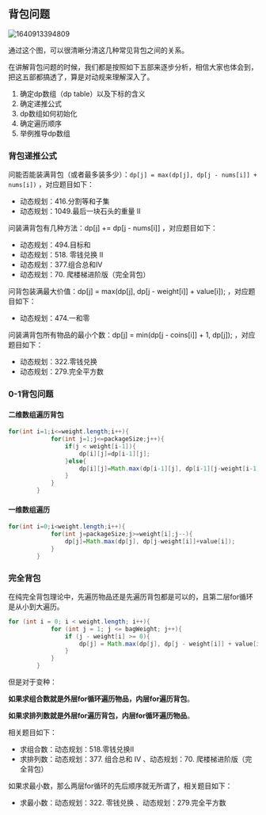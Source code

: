 ## 背包问题

![1640913394809](https://tprzfbucket.oss-cn-beijing.aliyuncs.com/hadoop/202112/31/091636-427940.png)

通过这个图，可以很清晰分清这几种常见背包之间的关系。

在讲解背包问题的时候，我们都是按照如下五部来逐步分析，相信大家也体会到，把这五部都搞透了，算是对动规来理解深入了。

1. 确定dp数组（dp table）以及下标的含义
2. 确定递推公式
3. dp数组如何初始化
4. 确定遍历顺序
5. 举例推导dp数组

### 背包递推公式

问能否能装满背包（或者最多装多少）：`dp[j] = max(dp[j], dp[j - nums[i]] + nums[i])` ，对应题目如下：

- 动态规划：416.分割等和子集
- 动态规划：1049.最后一块石头的重量 II

问装满背包有几种方法：dp[j] += dp[j - nums[i]] ，对应题目如下：

- 动态规划：494.目标和
- 动态规划：518. 零钱兑换 II
- 动态规划：377.组合总和Ⅳ
- 动态规划：70. 爬楼梯进阶版（完全背包）

问背包装满最大价值：dp[j] = max(dp[j], dp[j - weight[i]] + value[i]); ，对应题目如下：

- 动态规划：474.一和零

问装满背包所有物品的最小个数：dp[j] = min(dp[j - coins[i]] + 1, dp[j]); ，对应题目如下：

- 动态规划：322.零钱兑换
- 动态规划：279.完全平方数

### 0-1背包问题

#### 二维数组遍历背包

~~~ java
for(int i=1;i<=weight.length;i++){
            for(int j=1;j<=packageSize;j++){
                if(j < weight[i-1]){
                    dp[i][j]=dp[i-1][j];
                }else{
                    dp[i][j]=Math.max(dp[i-1][j], dp[i-1][j-weight[i-1]]+value[i-1]);
                }
            }
        }
~~~

#### 一维数组遍历

~~~java
for(int i=0;i<weight.length;i++){
            for(int j=packageSize;j>=weight[i];j--){
                dp[j]=Math.max(dp[j], dp[j-weight[i]]+value[i]);
            }
        }
~~~

### 完全背包

在纯完全背包理论中，先遍历物品还是先遍历背包都是可以的，且第二层for循环是从小到大遍历。

~~~java
for (int i = 0; i < weight.length; i++){
            for (int j = 1; j <= bagWeight; j++){
                if (j - weight[i] >= 0){
                    dp[j] = Math.max(dp[j], dp[j - weight[i]] + value[i]);
                }
            }
        }
~~~

但是对于变种：

**如果求组合数就是外层for循环遍历物品，内层for遍历背包**。

**如果求排列数就是外层for遍历背包，内层for循环遍历物品**。

相关题目如下：

- 求组合数：动态规划：518.零钱兑换II
- 求排列数：动态规划：377. 组合总和 Ⅳ 、动态规划：70. 爬楼梯进阶版（完全背包）

如果求最小数，那么两层for循环的先后顺序就无所谓了，相关题目如下：

- 求最小数：动态规划：322. 零钱兑换 、动态规划：279.完全平方数